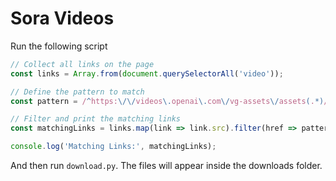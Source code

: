# Sora Videos

Run the following script
```javascript
// Collect all links on the page
const links = Array.from(document.querySelectorAll('video'));

// Define the pattern to match
const pattern = /^https:\/\/videos\.openai\.com\/vg-assets\/assets(.*)/;

// Filter and print the matching links
const matchingLinks = links.map(link => link.src).filter(href => pattern.test(href));

console.log('Matching Links:', matchingLinks);
```

And then run `download.py`. The files will appear inside the downloads folder.

